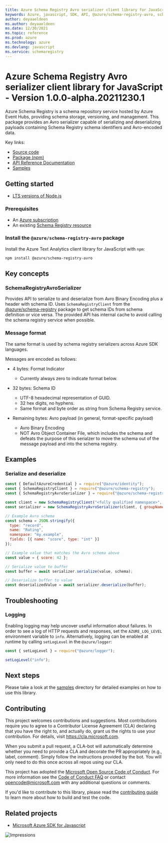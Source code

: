 ```yaml
---
title: Azure Schema Registry Avro serializer client library for JavaScript
keywords: Azure, javascript, SDK, API, @azure/schema-registry-avro, schemaregistry
author: deyaaeldeen
ms.author: deyaaeldeen
ms.date: 12/30/2021
ms.topic: reference
ms.prod: azure
ms.technology: azure
ms.devlang: javascript
ms.service: schemaregistry
---
```

# Azure Schema Registry Avro serializer client library for JavaScript - Version 1.0.0-alpha.20211230.1 


Azure Schema Registry is a schema repository service hosted by Azure Event Hubs,
providing schema storage, versioning, and management. This package provides an
Avro serializer capable of serializing and deserializing payloads containing
Schema Registry schema identifiers and Avro-encoded data.

Key links:

- [Source code](https://github.com/Azure/azure-sdk-for-js/tree/main/sdk/schemaregistry/schema-registry-avro)
- [Package (npm)](https://www.npmjs.com/package/@azure/schema-registry-avro)
- [API Reference Documentation](https://docs.microsoft.com/javascript/api/@azure/schema-registry-avro)
- [Samples](https://github.com/Azure/azure-sdk-for-js/tree/main/sdk/schemaregistry/schema-registry-avro/samples)

## Getting started

- [LTS versions of Node.js](https://nodejs.org/about/releases/)

### Prerequisites

- An [Azure subscription][azure_sub]
- An existing [Schema Registry resource](https://aka.ms/schemaregistry)

### Install the `@azure/schema-registry-avro` package

Install the Azure Text Analytics client library for JavaScript with `npm`:

```bash
npm install @azure/schema-registry-avro
```

## Key concepts

### SchemaRegistryAvroSerializer

Provides API to serialize to and deserialize from Avro Binary Encoding plus a
header with schema ID. Uses
`SchemaRegistryClient` from the [@azure/schema-registry](https://www.npmjs.com/package/@azure/schema-registry) package
to get schema IDs from schema definition or vice versa. The provided API has internal cache to avoid calling the schema registry service when possible.

### Message format

The same format is used by schema registry serializers across Azure SDK languages.

Messages are encoded as follows:

- 4 bytes: Format Indicator

  - Currently always zero to indicate format below.

- 32 bytes: Schema ID

  - UTF-8 hexadecimal representation of GUID.
  - 32 hex digits, no hyphens.
  - Same format and byte order as string from Schema Registry service.

- Remaining bytes: Avro payload (in general, format-specific payload)

  - Avro Binary Encoding
  - NOT Avro Object Container File, which includes the schema and defeats the
    purpose of this serialzer to move the schema out of the message payload and
    into the schema registry.

## Examples

### Serialize and deserialize

```javascript
const { DefaultAzureCredential } = require("@azure/identity");
const { SchemaRegistryClient } = require("@azure/schema-registry");
const { SchemaRegistryAvroSerializer } = require("@azure/schema-registry-avro");

const client = new SchemaRegistryClient("<fully qualified namespace>", new DefaultAzureCredential());
const serializer = new SchemaRegistryAvroSerializer(client, { groupName: "<group>" });

// Example Avro schema
const schema = JSON.stringify({
  type: "record",
  name: "Rating",
  namespace: "my.example",
  fields: [{ name: "score", type: "int" }]
});

// Example value that matches the Avro schema above
const value = { score: 42 };

// Serialize value to buffer
const buffer = await serializer.serialize(value, schema);

// Deserialize buffer to value
const deserializedValue = await serializer.deserialize(buffer);
```

## Troubleshooting

### Logging

Enabling logging may help uncover useful information about failures. In order to
see a log of HTTP requests and responses, set the `AZURE_LOG_LEVEL` environment
variable to `info`. Alternatively, logging can be enabled at runtime by calling
`setLogLevel` in the `@azure/logger`:

```javascript
const { setLogLevel } = require("@azure/logger");

setLogLevel("info");
```

## Next steps

Please take a look at the
[samples](https://github.com/Azure/azure-sdk-for-js/tree/main/sdk/schemaregistry/schema-registry-avro/samples)
directory for detailed examples on how to use this library.

## Contributing

This project welcomes contributions and suggestions. Most contributions require
you to agree to a Contributor License Agreement (CLA) declaring that you have
the right to, and actually do, grant us the rights to use your contribution. For
details, visit https://cla.microsoft.com.

When you submit a pull request, a CLA-bot will automatically determine whether
you need to provide a CLA and decorate the PR appropriately (e.g., label,
comment). Simply follow the instructions provided by the bot. You will only need
to do this once across all repos using our CLA.

This project has adopted the [Microsoft Open Source Code of
Conduct](https://opensource.microsoft.com/codeofconduct/). For more information
see the [Code of Conduct
FAQ](https://opensource.microsoft.com/codeofconduct/faq/) or contact
[opencode@microsoft.com](mailto:opencode@microsoft.com) with any additional
questions or comments.

If you'd like to contribute to this library, please read the [contributing
guide](https://github.com/Azure/azure-sdk-for-js/blob/main/CONTRIBUTING.md) to
learn more about how to build and test the code.

## Related projects

- [Microsoft Azure SDK for Javascript](https://github.com/Azure/azure-sdk-for-js)

![Impressions](https://azure-sdk-impressions.azurewebsites.net/api/impressions/azure-sdk-for-js%2Fsdk%2Fschemaregistry%2Fschema-registry-avro%2FREADME.png)

[azure_cli]: https://docs.microsoft.com/cli/azure
[azure_sub]: https://azure.microsoft.com/free/
[azure_portal]: https://portal.azure.com
[azure_identity]: https://github.com/Azure/azure-sdk-for-js/tree/main/sdk/identity/identity
[defaultazurecredential]: https://github.com/Azure/azure-sdk-for-js/tree/main/sdk/identity/identity#defaultazurecredential

